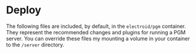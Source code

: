 Deploy
======

The following files are included, by default, in the `electroid/pgm` container. They represent the recommended changes and plugins for running a PGM server. You can override these files my mounting a volume in your container to the `/server` directory.
